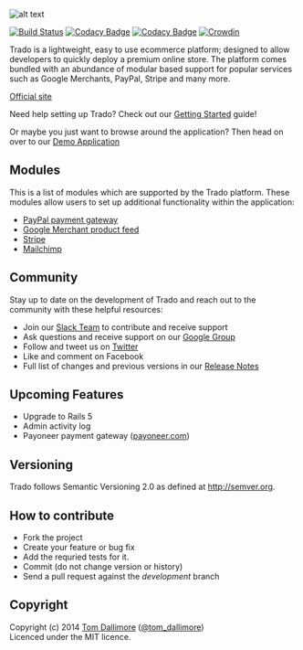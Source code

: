 ![alt text](http://cdn2.tomdallimore.com/assets/trado-link.png "Trado")

[![Build Status](https://travis-ci.org/Jellyfishboy/trado.svg?branch=master)](https://travis-ci.org/Jellyfishboy/trado)
[![Codacy Badge](https://api.codacy.com/project/badge/grade/1be726fe15224e0db13b49ba4240500f)](https://www.codacy.com/app/tomdallimore/trado)
[![Codacy Badge](https://api.codacy.com/project/badge/coverage/1be726fe15224e0db13b49ba4240500f)](https://www.codacy.com/app/tomdallimore/trado)
[![Crowdin](https://d322cqt584bo4o.cloudfront.net/trado/localized.svg)](https://crowdin.com/project/trado)

Trado is a lightweight, easy to use ecommerce platform; designed to allow developers to quickly deploy a premium online store. The platform comes bundled with an abundance of modular based support for popular services such as Google Merchants, PayPal, Stripe and many more.

[Official site](http://www.trado.io/?utm_source=github&utm_medium=website&utm_campaign=trado)

Need help setting up Trado? Check out our [Getting Started](http://trado.io/getting-started.html) guide!

Or maybe you just want to browse around the application? Then head on over to our [Demo Application](http://demo.trado.io)

## Modules

This is a list of modules which are supported by the Trado platform. These modules allow users to set up additional functionality within the application:

* [PayPal payment gateway](https://github.com/Jellyfishboy/trado-paypal-module)
* [Google Merchant product feed](https://github.com/Jellyfishboy/trado-googlemerchant-module)
* [Stripe](https://github.com/Jellyfishboy/trado-stripe-module)
* [Mailchimp](https://github.com/Jellyfishboy/trado-mailchimp-module)

## Community

Stay up to date on the development of Trado and reach out to the community with these helpful resources:

* Join our [Slack Team](http://slack.trado.io) to contribute and receive support
* Ask questions and receive support on our [Google Group](https://groups.google.com/forum/#!forum/trado-ecommerce-platform)
* Follow and tweet us on [Twitter](https://twitter.com/trado_ecommerce)
* Like and comment on Facebook
* Full list of changes and previous versions in our [Release Notes](http://release.tomdallimore.com)

## Upcoming Features

* Upgrade to Rails 5
* Admin activity log
* Payoneer payment gateway ([payoneer.com](https://www.payoneer.com))

## Versioning

Trado follows Semantic Versioning 2.0 as defined at
<http://semver.org>.

## How to contribute

* Fork the project
* Create your feature or bug fix
* Add the requried tests for it.
* Commit (do not change version or history)
* Send a pull request against the *development* branch

## Copyright
Copyright (c) 2014 [Tom Dallimore](http://www.tomdallimore.com/?utm_source=trado-github&utm_medium=website&utm_campaign=tomdallimore) ([@tom_dallimore](http://twitter.com/tom_dallimore))  
Licenced under the MIT licence.
